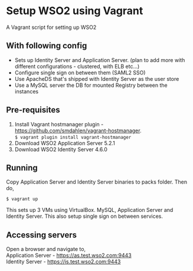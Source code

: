 # Setup WSO2 using Vagrant

A Vagrant script for setting up WSO2

## With following config
- Sets up Identity Server and Application Server. (plan to add more with different configurations - clustered, with ELB etc...)
- Configure single sign on between them (SAML2 SSO)
- Use ApacheDS that's shipped with Identity Server as the user store
- Use a MySQL server the DB for mounted Registry between the instances

## Pre-requisites

1. Install Vagrant hostmanager plugin - https://github.com/smdahlen/vagrant-hostmanager. <br /><code>$ vagrant plugin install vagrant-hostmanager</code>
2. Download WSO2 Application Server 5.2.1
3. Download WSO2 Identity Server 4.6.0

## Running

Copy Application Server and Identity Server binaries to packs folder. Then do,

<code>$ vagrant up</code>
  
This sets up 3 VMs using VirtualBox. MySQL, Application Server and Identity Server. This also setup single sign on between services.

## Accessing servers

Open a browser and navigate to,<br/>
  Application Server - https://as.test.wso2.com:9443<br/>
  Identity Server - https://is.test.wso2.com:9443

